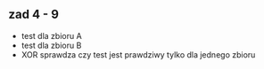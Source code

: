 ## zad 4 - 9

- test dla zbioru A
- test dla zbioru B
- XOR sprawdza czy test jest prawdziwy tylko dla jednego zbioru
